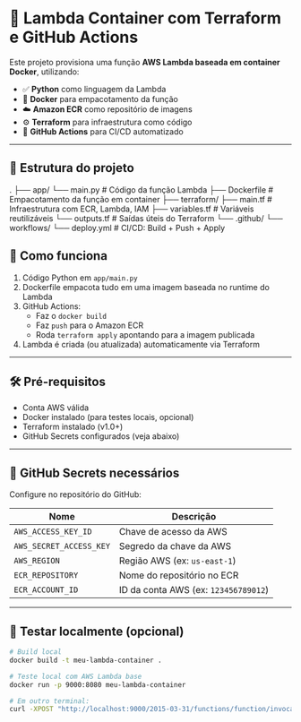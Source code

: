 # 🐍 Lambda Container com Terraform e GitHub Actions

Este projeto provisiona uma função **AWS Lambda baseada em container Docker**, utilizando:

- ✅ **Python** como linguagem da Lambda
- 🐳 **Docker** para empacotamento da função
- ☁️ **Amazon ECR** como repositório de imagens
- ⚙️ **Terraform** para infraestrutura como código
- 🤖 **GitHub Actions** para CI/CD automatizado

---

## 📁 Estrutura do projeto
.
├── app/
  └── main.py # Código da função Lambda
├── Dockerfile # Empacotamento da função em container
├── terraform/
  ├── main.tf # Infraestrutura com ECR, Lambda, IAM
  ├── variables.tf # Variáveis reutilizáveis
  └── outputs.tf # Saídas úteis do Terraform
└── .github/
  └── workflows/
  └── deploy.yml # CI/CD: Build + Push + Apply

## 🚀 Como funciona

1. Código Python em `app/main.py`
2. Dockerfile empacota tudo em uma imagem baseada no runtime do Lambda
3. GitHub Actions:
   - Faz o `docker build`
   - Faz `push` para o Amazon ECR
   - Roda `terraform apply` apontando para a imagem publicada
4. Lambda é criada (ou atualizada) automaticamente via Terraform

---

## 🛠️ Pré-requisitos

- Conta AWS válida
- Docker instalado (para testes locais, opcional)
- Terraform instalado (v1.0+)
- GitHub Secrets configurados (veja abaixo)

---

## 🔐 GitHub Secrets necessários

Configure no repositório do GitHub:

| Nome                | Descrição                                |
|---------------------|--------------------------------------------|
| `AWS_ACCESS_KEY_ID`     | Chave de acesso da AWS                   |
| `AWS_SECRET_ACCESS_KEY` | Segredo da chave da AWS                  |
| `AWS_REGION`            | Região AWS (ex: `us-east-1`)             |
| `ECR_REPOSITORY`        | Nome do repositório no ECR               |
| `ECR_ACCOUNT_ID`        | ID da conta AWS (ex: `123456789012`)     |

---

## 🧪 Testar localmente (opcional)

```bash
# Build local
docker build -t meu-lambda-container .

# Teste local com AWS Lambda base
docker run -p 9000:8080 meu-lambda-container

# Em outro terminal:
curl -XPOST "http://localhost:9000/2015-03-31/functions/function/invocations" -d '{}'